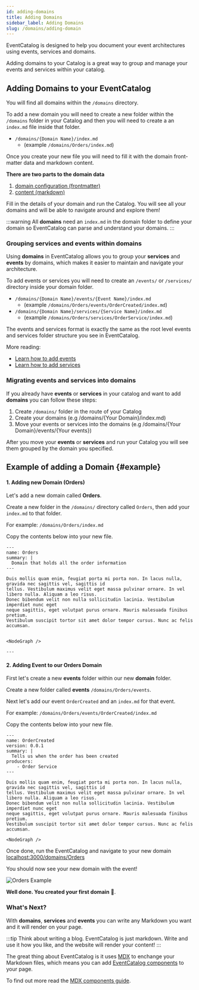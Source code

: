 ```yaml
---
id: adding-domains
title: Adding Domains
sidebar_label: Adding Domains
slug: /domains/adding-domain
---
```


EventCatalog is designed to help you document your event architectures using events, services and domains.

Adding domains to your Catalog is a great way to group and manage your events and services within your catalog.

## Adding Domains to your EventCatalog

You will find all domains within the `/domains` directory.

To add a new domain you will need to create a new folder within the `/domains` folder in your Catalog and then you will need to create a an `index.md` file inside that folder.

- `/domains/{Domain Name}/index.md` 
  - (example `/domains/Orders/index.md`)

Once you create your new file you will need to fill it with the domain front-matter data and markdown content. 

**There are two parts to the domain data**

1. [domain configuration (frontmatter)](/docs/api/domain-frontmatter)
2. [content (markdown)](#example)

Fill in the details of your domain and run the Catalog. You will see all your domains and will be able to navigate around and explore them!

:::warning
All **domains** need an `index.md` in the domain folder to define your domain so EventCatalog can parse and understand your domains.
:::

### Grouping services and events within domains

Using **domains** in EventCatalog allows you to group your **services** and **events** by domains, which makes it easier to maintain and navigate your architecture.

To add events or services you will need to create an `/events/` or `/services/` directory inside your domain folder.

- `/domains/{Domain Name}/events/{Event Name}/index.md` 
  - (example `/domains/Orders/events/OrderCreated/index.md`)
- `/domains/{Domain Name}/services/{Service Name}/index.md` 
  - (example `/domains/Orders/services/OrderService/index.md`)

The events and services format is exactly the same as the root level events and services folder structure you see in EventCatalog. 

More reading:
- [Learn how to add events](/docs/events/adding-event)
- [Learn how to add services](/docs/services/adding-service)

### Migrating events and services into domains

If you already have **events** or **services** in your catalog and want to add **domains** you can follow these steps:

1. Create `/domains/` folder in the route of your Catalog
2. Create your domains (e.g /domains/{Your Domain}/index.md)
3. Move your events or services into the domains (e.g /domains/{Your Domain}/events/{Your events})

After you move your **events** or **services** and run your Catalog you will see them grouped by the domain you specified.

## Example of adding a Domain {#example}

#### 1. Adding new Domain (Orders)

Let's add a new domain called **Orders**.

Create a new folder in the `/domains/` directory called `Orders`, then add your `index.md` to that folder.

For example: `/domains/Orders/index.md`

Copy the contents below into your new file.

```mdx title="/domains/Orders/index.md"
---
name: Orders
summary: |
  Domain that holds all the order information
---

Duis mollis quam enim, feugiat porta mi porta non. In lacus nulla, gravida nec sagittis vel, sagittis id
tellus. Vestibulum maximus velit eget massa pulvinar ornare. In vel libero nulla. Aliquam a leo risus.
Donec bibendum velit non nulla sollicitudin lacinia. Vestibulum imperdiet nunc eget
neque sagittis, eget volutpat purus ornare. Mauris malesuada finibus pretium.
Vestibulum suscipit tortor sit amet dolor tempor cursus. Nunc ac felis accumsan.


<NodeGraph />

---
```

#### 2. Adding Event to our Orders Domain

First let's create a new **events** folder within our new **domain** folder. 

Create a new folder called **events** `/domains/Orders/events`.

Next let's add our event `OrderCreated` and an `index.md` for that event.

For example: `/domains/Orders/events/OrderCreated/index.md`

Copy the contents below into your new file.

```mdx title="/domains/Orders/events/OrderCreated/index.md"
---
name: OrderCreated
version: 0.0.1
summary: |
  Tells us when the order has been created
producers:
    - Order Service
---

Duis mollis quam enim, feugiat porta mi porta non. In lacus nulla, gravida nec sagittis vel, sagittis id
tellus. Vestibulum maximus velit eget massa pulvinar ornare. In vel libero nulla. Aliquam a leo risus.
Donec bibendum velit non nulla sollicitudin lacinia. Vestibulum imperdiet nunc eget
neque sagittis, eget volutpat purus ornare. Mauris malesuada finibus pretium.
Vestibulum suscipit tortor sit amet dolor tempor cursus. Nunc ac felis accumsan.

<NodeGraph />

```

Once done, run the EventCatalog and navigate to your new domain [localhost:3000/domains/Orders](http://localhost:3000/domains/Orders)

You should now see your new domain with the event!

![Orders Example](/img/guides/domains/OrdersExample.png)

**Well done. You created your first domain** 🎉.

### What's Next?

With **domains**, **services** and **events** you can write any Markdown you want and it will render on your  page. 

:::tip
Think about writing a blog. EventCatalog is just markdown. Write and use it how you like, and the website will render your content!
:::

The great thing about EventCatalog is it uses [MDX](https://mdxjs.com/) to enchange your Markdown files, which means you can add [EventCatalog components](/docs/components/overview) to your page. 

To find out more read the [MDX components guide](/docs/components/overview).